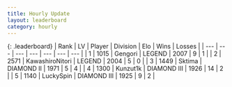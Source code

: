 ```yaml
---
title: Hourly Update
layout: leaderboard
category: hourly
---
```


{: .leaderboard}
| Rank | LV | Player | Division | Elo | Wins | Losses |
| --- | --- | --- | --- | --- | --- | --- |
| <span data-change="0">1</span> | 1015 | <span title="ID: 294236">Gengori</span> | LEGEND | <span data-change="0">2007</span> | <span data-change="0">9</span> | <span data-change="0">1</span> |
| <span data-change="0">2</span> | 2571 | <span title="ID: 164871">KawashiroNitori</span> | LEGEND | <span data-change="0">2004</span> | <span data-change="0">5</span> | <span data-change="0">0</span> |
| <span data-change="0">3</span> | 1449 | <span title="ID: 353063">Sktima</span> | DIAMOND II | <span data-change="0">1971</span> | <span data-change="0">5</span> | <span data-change="0">4</span> |
| <span data-change="1">4</span> | 1300 | <span title="ID: 392407">Kunzut1k</span> | DIAMOND III | <span data-change="20">1926</span> | <span data-change="2">14</span> | <span data-change="0">2</span> |
| <span data-change="-1">5</span> | 1140 | <span title="ID: 498412">LuckySpin</span> | DIAMOND III | <span data-change="0">1925</span> | <span data-change="0">9</span> | <span data-change="0">2</span> |